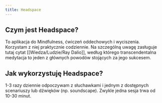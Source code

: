 ```yaml
---
title: Headspace
---
```


## Czym jest Headspace?
To aplikacja do Mindfulness, ćwiczeń oddechowych i wyciszenia. Korzystam z niej praktycznie codziennie. Na szczególną uwagę zasługuje tutaj cytat [[Wiedza/Ludzie/Ray Dalio]], według którego transcendentalna medytacja to jeden z głównych powodów stojących za jego sukcesem.

## Jak wykorzystuję Headspace? 
1-3 razy dziennie odpoczywam z słuchawkami i jednym z dostępnych scenariuszy lub dźwięków (np. soundscape). Zwykle jedna sesja trwa od 10-30 minut. 